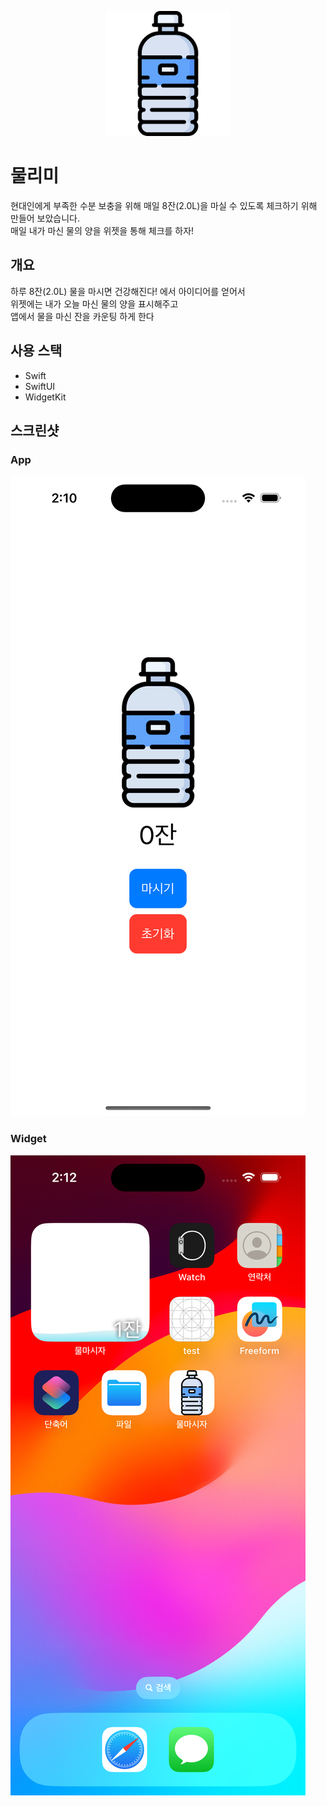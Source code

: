 <p align="center">
    <img src="https://github.com/gaeng2y/DrinkWater/blob/main/Assets/App_Icon.png?raw=true)" width="200px" height="200px" title="Github_Logo"></img>
<p>

# 물리미
현대인에게 부족한 수분 보충을 위해 매일 8잔(2.0L)을 마실 수 있도록 체크하기 위해 만들어 보았습니다.<br>
매일 내가 마신 물의 양을 위젯을 통해 체크를 하자!

## 개요
하루 8잔(2.0L) 물을 마시면 건강해진다! 에서 아이디어를 얻어서 <br>
위젯에는 내가 오늘 마신 물의 양을 표시해주고 <br>
앱에서 물을 마신 잔을 카운팅 하게 한다

## 사용 스택
* Swift
* SwiftUI
* WidgetKit

## 스크린샷
### App
![App](https://github.com/gaeng2y/DrinkWater/blob/main/Assets/1.png?raw=true)
### Widget
![Widget](https://github.com/gaeng2y/DrinkWater/blob/main/Assets/2.png?raw=true)
